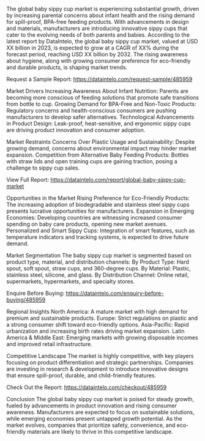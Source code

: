 The global baby sippy cup market is experiencing substantial growth, driven by increasing parental concerns about infant health and the rising demand for spill-proof, BPA-free feeding products. With advancements in design and materials, manufacturers are introducing innovative sippy cups that cater to the evolving needs of both parents and babies.
According to the latest report by DataIntelo, the global baby sippy cup market, valued at USD XX billion in 2023, is expected to grow at a CAGR of XX% during the forecast period, reaching USD XX billion by 2032. The rising awareness about hygiene, along with growing consumer preference for eco-friendly and durable products, is shaping market trends.

Request a Sample Report: https://dataintelo.com/request-sample/485959

Market Drivers
Increasing Awareness About Infant Nutrition: Parents are becoming more conscious of feeding solutions that promote safe transitions from bottle to cup.
Growing Demand for BPA-Free and Non-Toxic Products: Regulatory concerns and health-conscious consumers are pushing manufacturers to develop safer alternatives.
Technological Advancements in Product Design: Leak-proof, heat-sensitive, and ergonomic sippy cups are driving product innovation and consumer adoption.

Market Restraints
Concerns Over Plastic Usage and Sustainability: Despite growing demand, concerns about environmental impact may hinder market expansion.
Competition from Alternative Baby Feeding Products: Bottles with straw lids and open training cups are gaining traction, posing a challenge to sippy cup sales.

View Full Report: https://dataintelo.com/report/global-baby-sippy-cup-market

Opportunities in the Market
Rising Preference for Eco-Friendly Products: The increasing adoption of biodegradable and stainless steel sippy cups presents lucrative opportunities for manufacturers.
Expansion in Emerging Economies: Developing countries are witnessing increased consumer spending on baby care products, opening new market avenues.
Personalized and Smart Sippy Cups: Integration of smart features, such as temperature indicators and tracking systems, is expected to drive future demand.

Market Segmentation
The baby sippy cup market is segmented based on product type, material, and distribution channels:
By Product Type: Hard spout, soft spout, straw cups, and 360-degree cups.
By Material: Plastic, stainless steel, silicone, and glass.
By Distribution Channel: Online retail, supermarkets, hypermarkets, and specialty stores.

Enquire Before Buying: https://dataintelo.com/enquiry-before-buying/485959

Regional Insights
North America: A mature market with high demand for premium and sustainable products.
Europe: Strict regulations on plastic and a strong consumer shift toward eco-friendly options.
Asia-Pacific: Rapid urbanization and increasing birth rates driving market expansion.
Latin America & Middle East: Emerging markets with growing disposable incomes and improved retail infrastructure.

Competitive Landscape
The market is highly competitive, with key players focusing on product differentiation and strategic partnerships. Companies are investing in research & development to introduce innovative designs that ensure spill-proof, durable, and child-friendly features.

Check Out the Report: https://dataintelo.com/checkout/485959

Conclusion
The global baby sippy cup market is poised for steady growth, fueled by advancements in product innovation and rising consumer awareness. Manufacturers are expected to focus on sustainable solutions, while emerging economies present untapped growth potential. As the market evolves, companies that prioritize safety, convenience, and eco-friendly materials are likely to thrive in this competitive landscape.

